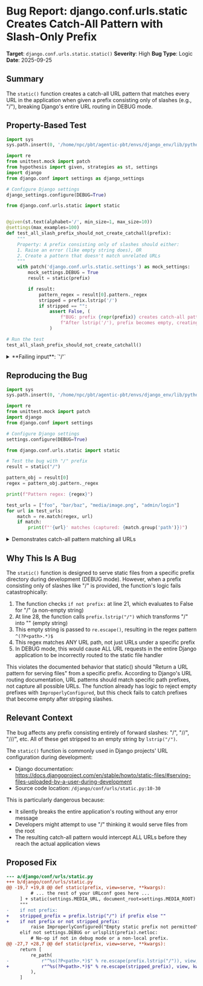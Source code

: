 # Bug Report: django.conf.urls.static Creates Catch-All Pattern with Slash-Only Prefix

**Target**: `django.conf.urls.static.static()`
**Severity**: High
**Bug Type**: Logic
**Date**: 2025-09-25

## Summary

The `static()` function creates a catch-all URL pattern that matches every URL in the application when given a prefix consisting only of slashes (e.g., "/"), breaking Django's entire URL routing in DEBUG mode.

## Property-Based Test

```python
import sys
sys.path.insert(0, '/home/npc/pbt/agentic-pbt/envs/django_env/lib/python3.13/site-packages')

import re
from unittest.mock import patch
from hypothesis import given, strategies as st, settings
import django
from django.conf import settings as django_settings

# Configure Django settings
django_settings.configure(DEBUG=True)

from django.conf.urls.static import static


@given(st.text(alphabet='/', min_size=1, max_size=10))
@settings(max_examples=100)
def test_all_slash_prefix_should_not_create_catchall(prefix):
    """
    Property: A prefix consisting only of slashes should either:
    1. Raise an error (like empty string does), OR
    2. Create a pattern that doesn't match unrelated URLs
    """
    with patch('django.conf.urls.static.settings') as mock_settings:
        mock_settings.DEBUG = True
        result = static(prefix)

        if result:
            pattern_regex = result[0].pattern._regex
            stripped = prefix.lstrip('/')
            if stripped == "":
                assert False, (
                    f"BUG: prefix {repr(prefix)} creates catch-all pattern. "
                    f"After lstrip('/'), prefix becomes empty, creating '^(?P<path>.*)$'"
                )

# Run the test
test_all_slash_prefix_should_not_create_catchall()
```

<details>

<summary>
**Failing input**: `'/'`
</summary>
```
Traceback (most recent call last):
  File "/home/npc/pbt/agentic-pbt/worker_/2/hypo.py", line 38, in <module>
    test_all_slash_prefix_should_not_create_catchall()
    ~~~~~~~~~~~~~~~~~~~~~~~~~~~~~~~~~~~~~~~~~~~~~~~~^^
  File "/home/npc/pbt/agentic-pbt/worker_/2/hypo.py", line 17, in test_all_slash_prefix_should_not_create_catchall
    @settings(max_examples=100)
                   ^^^
  File "/home/npc/pbt/agentic-pbt/envs/django_env/lib/python3.13/site-packages/hypothesis/core.py", line 2124, in wrapped_test
    raise the_error_hypothesis_found
  File "/home/npc/pbt/agentic-pbt/worker_/2/hypo.py", line 32, in test_all_slash_prefix_should_not_create_catchall
    assert False, (
           ^^^^^
AssertionError: BUG: prefix '/' creates catch-all pattern. After lstrip('/'), prefix becomes empty, creating '^(?P<path>.*)$'
Falsifying example: test_all_slash_prefix_should_not_create_catchall(
    prefix='/',
)
```
</details>

## Reproducing the Bug

```python
import sys
sys.path.insert(0, '/home/npc/pbt/agentic-pbt/envs/django_env/lib/python3.13/site-packages')

import re
from unittest.mock import patch
import django
from django.conf import settings

# Configure Django settings
settings.configure(DEBUG=True)

from django.conf.urls.static import static

# Test the bug with "/" prefix
result = static("/")

pattern_obj = result[0]
regex = pattern_obj.pattern._regex

print(f"Pattern regex: {regex}")

test_urls = ["foo", "bar/baz", "media/image.png", "admin/login"]
for url in test_urls:
    match = re.match(regex, url)
    if match:
        print(f"'{url}' matches (captured: {match.group('path')})")
```

<details>

<summary>
Demonstrates catch-all pattern matching all URLs
</summary>
```
Pattern regex: ^(?P<path>.*)$
'foo' matches (captured: foo)
'bar/baz' matches (captured: bar/baz)
'media/image.png' matches (captured: media/image.png)
'admin/login' matches (captured: admin/login)
```
</details>

## Why This Is A Bug

The `static()` function is designed to serve static files from a specific prefix directory during development (DEBUG mode). However, when a prefix consisting only of slashes like "/" is provided, the function's logic fails catastrophically:

1. The function checks `if not prefix:` at line 21, which evaluates to False for "/" (a non-empty string)
2. At line 28, the function calls `prefix.lstrip("/")` which transforms "/" into "" (empty string)
3. This empty string is passed to `re.escape()`, resulting in the regex pattern `^(?P<path>.*)$`
4. This regex matches ANY URL path, not just URLs under a specific prefix
5. In DEBUG mode, this would cause ALL URL requests in the entire Django application to be incorrectly routed to the static file handler

This violates the documented behavior that static() should "Return a URL pattern for serving files" from a specific prefix. According to Django's URL routing documentation, URL patterns should match specific path prefixes, not capture all possible URLs. The function already has logic to reject empty prefixes with `ImproperlyConfigured`, but this check fails to catch prefixes that become empty after stripping slashes.

## Relevant Context

The bug affects any prefix consisting entirely of forward slashes: "/", "//", "///", etc. All of these get stripped to an empty string by `lstrip("/")`.

The `static()` function is commonly used in Django projects' URL configuration during development:
- Django documentation: https://docs.djangoproject.com/en/stable/howto/static-files/#serving-files-uploaded-by-a-user-during-development
- Source code location: `/django/conf/urls/static.py:10-30`

This is particularly dangerous because:
- It silently breaks the entire application's routing without any error message
- Developers might attempt to use "/" thinking it would serve files from the root
- The resulting catch-all pattern would intercept ALL URLs before they reach the actual application views

## Proposed Fix

```diff
--- a/django/conf/urls/static.py
+++ b/django/conf/urls/static.py
@@ -19,7 +19,8 @@ def static(prefix, view=serve, **kwargs):
         # ... the rest of your URLconf goes here ...
     ] + static(settings.MEDIA_URL, document_root=settings.MEDIA_ROOT)
     """
-    if not prefix:
+    stripped_prefix = prefix.lstrip("/") if prefix else ""
+    if not prefix or not stripped_prefix:
         raise ImproperlyConfigured("Empty static prefix not permitted")
     elif not settings.DEBUG or urlsplit(prefix).netloc:
         # No-op if not in debug mode or a non-local prefix.
@@ -27,7 +28,7 @@ def static(prefix, view=serve, **kwargs):
     return [
         re_path(
-            r"^%s(?P<path>.*)$" % re.escape(prefix.lstrip("/")), view, kwargs=kwargs
+            r"^%s(?P<path>.*)$" % re.escape(stripped_prefix), view, kwargs=kwargs
         ),
     ]
```